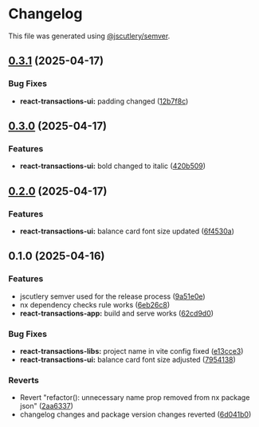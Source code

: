 # Changelog

This file was generated using [@jscutlery/semver](https://github.com/jscutlery/semver).

## [0.3.1](https://github.com/push-based/nx-multilanguage-repo/compare/react-transactions-ui@0.3.0...react-transactions-ui@0.3.1) (2025-04-17)


### Bug Fixes

* **react-transactions-ui:** padding changed ([12b7f8c](https://github.com/push-based/nx-multilanguage-repo/commit/12b7f8c955fe5403487fef152ae320c40afe4208))

## [0.3.0](https://github.com/push-based/nx-multilanguage-repo/compare/react-transactions-ui@0.2.0...react-transactions-ui@0.3.0) (2025-04-17)


### Features

* **react-transactions-ui:** bold changed to italic ([420b509](https://github.com/push-based/nx-multilanguage-repo/commit/420b509247eb91e64a5e119f22272b611e7f044d))

## [0.2.0](https://github.com/push-based/nx-multilanguage-repo/compare/react-transactions-ui@0.1.0...react-transactions-ui@0.2.0) (2025-04-17)


### Features

* **react-transactions-ui:** balance card font size updated ([6f4530a](https://github.com/push-based/nx-multilanguage-repo/commit/6f4530ae2e6caf2e761b0b41d08fa3b58357cad4))

## 0.1.0 (2025-04-16)


### Features

* jscutlery semver used for the release process ([9a51e0e](https://github.com/push-based/nx-multilanguage-repo/commit/9a51e0ef6a9462e9950cc4fd378871e50c856445))
* nx dependency checks rule works ([6eb26c8](https://github.com/push-based/nx-multilanguage-repo/commit/6eb26c8e941d6a91bf5fadfa235b4f152b1e6800))
* **react-transactions-app:** build and serve works ([62cd9d0](https://github.com/push-based/nx-multilanguage-repo/commit/62cd9d0d17b246aea5f134934e1fe67c3db9971a))


### Bug Fixes

* **react-transactions-libs:** project name in vite config fixed ([e13cce3](https://github.com/push-based/nx-multilanguage-repo/commit/e13cce31fffc092176129a7ea68b6b526dc10fa9))
* **react-transactions-ui:** balance card font size adjusted ([7954138](https://github.com/push-based/nx-multilanguage-repo/commit/79541389897af266a8b37ad8e5a948d76a71ea19))


### Reverts

* Revert "refactor(): unnecessary name prop removed from nx package json" ([2aa6337](https://github.com/push-based/nx-multilanguage-repo/commit/2aa633736a59558247ff33cbdfdf0f23d6f9af88))
* changelog changes and package version changes reverted ([6d041b0](https://github.com/push-based/nx-multilanguage-repo/commit/6d041b082dcdc1becba13abc5e5a5a1fe1f18db7))
